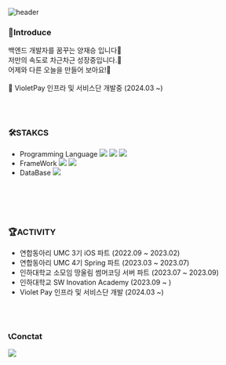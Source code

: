  ![header](https://capsule-render.vercel.app/api?type=transparent&height=150&section=header&text=Welcome%20my%20profile!&fontSize=80&fontColor=F9F4EC) 
   
### 🐑Introduce 
백엔드 개발자를 꿈꾸는 양재승 입니다👋<br>
저만의 속도로 차근차근 성장중입니다.🐢<br>
어제와 다른 오늘을 만들어 보아요!🌙<br><br>
💼 VioletPay 인프라 및 서비스단 개발중 (2024.03 ~)


<br><br>
### 🛠STAKCS
- Programming Language
<img src="https://img.shields.io/badge/Java-007396?style=flat&logo=java&logoColor=white"/> <img src="https://img.shields.io/badge/C++-00599C?style=flat&logo=cplusplus&logoColor=white"/> <img src="https://img.shields.io/badge/Python-3776AB?style=flat&logo=python&logoColor=white"/> <br>
- FrameWork <img src="https://img.shields.io/badge/Spring-6DB33F?style=flat&logo=Spring&logoColor=white"> <img src="https://img.shields.io/badge/Spring Boot-6DB33F?style=flat&logo=springboot&logoColor=white"> <br>
- DataBase <img src="https://img.shields.io/badge/MySQL-4479A1?style=flat&logo=mysql&logoColor=white">
<br>


<br><br>
### 🏆ACTIVITY
- 연합동아리 UMC 3기 iOS 파트 (2022.09 ~ 2023.02)
- 연합동아리 UMC 4기 Spring 파트 (2023.03 ~ 2023.07)
- 인하대학교 소모임 땅울림 썸머코딩 서버 파트 (2023.07 ~ 2023.09)
- 인하대학교 SW Inovation Academy (2023.09 ~ )
- Violet Pay 인프라 및 서비스단 개발 (2024.03 ~)

<br><br>
### 📞Conctat
<a href="https://www.instagram.com/sheepy._.snoopy/">
    <img 
        src="http://img.shields.io/badge/-Instagram-black?style=flat&logo=Instagram&link=https://www.instagram.com/sheepy._.snoopy/"/>
</a>


